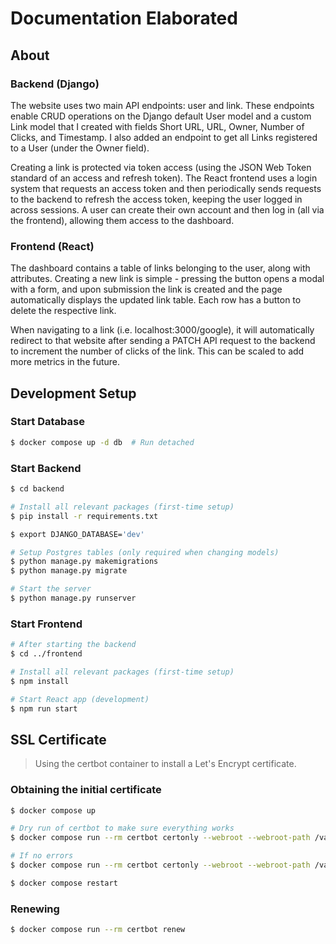 # Documentation Elaborated

## About

### Backend (Django)
The website uses two main API endpoints: user and link. These
endpoints enable CRUD operations on the Django default User model and a custom Link model
that I created with fields Short URL, URL, Owner, Number of Clicks, and Timestamp. I also
added an endpoint to get all Links registered to a User (under the Owner field).

Creating a link is protected via token access (using the JSON Web Token standard of an access
and refresh token). The React frontend uses a login system that requests an access token and
then periodically sends requests to the backend to refresh the access token, keeping the user
logged in across sessions. A user can create their own account and then log in (all via the
frontend), allowing them access to the dashboard.

### Frontend (React)
The dashboard contains a table of links belonging to the user, along with attributes. Creating a
new link is simple - pressing the button opens a modal with a form, and upon submission the
link is created and the page automatically displays the updated link table. Each row has a button
to delete the respective link.

When navigating to a link (i.e. localhost:3000/google), it will automatically redirect to that
website after sending a PATCH API request to the backend to increment the number of clicks of
the link. This can be scaled to add more metrics in the future.

## Development Setup

### Start Database
```bash
$ docker compose up -d db  # Run detached
```

### Start Backend
```bash
$ cd backend

# Install all relevant packages (first-time setup)
$ pip install -r requirements.txt

$ export DJANGO_DATABASE='dev'

# Setup Postgres tables (only required when changing models)
$ python manage.py makemigrations
$ python manage.py migrate

# Start the server
$ python manage.py runserver
```

### Start Frontend
```bash
# After starting the backend
$ cd ../frontend

# Install all relevant packages (first-time setup)
$ npm install

# Start React app (development)
$ npm run start
```

## SSL Certificate
> Using the certbot container to install a Let's Encrypt certificate.

### Obtaining the initial certificate
```bash
$ docker compose up

# Dry run of certbot to make sure everything works
$ docker compose run --rm certbot certonly --webroot --webroot-path /var/www/certbot/ --dry-run -d [domain-name]

# If no errors
$ docker compose run --rm certbot certonly --webroot --webroot-path /var/www/certbot/ -d [domain-name]

$ docker compose restart
```

### Renewing
```bash
$ docker compose run --rm certbot renew
```